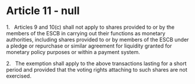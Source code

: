 # Article 11 - null


1.   Articles 9 and 10(c) shall not apply to shares provided to or by the members of the ESCB in carrying out their functions as monetary authorities, including shares provided to or by members of the ESCB under a pledge or repurchase or similar agreement for liquidity granted for monetary policy purposes or within a payment system.

2.   The exemption shall apply to the above transactions lasting for a short period and provided that the voting rights attaching to such shares are not exercised.
